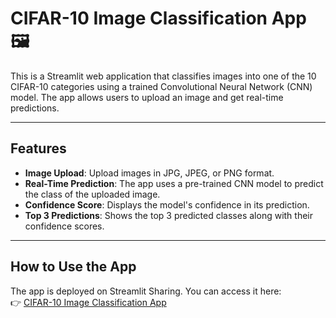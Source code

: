 # CIFAR-10 Image Classification App 🖼️

This is a Streamlit web application that classifies images into one of the 10 CIFAR-10 categories using a trained Convolutional Neural Network (CNN) model. The app allows users to upload an image and get real-time predictions.

---

## **Features**
- **Image Upload**: Upload images in JPG, JPEG, or PNG format.
- **Real-Time Prediction**: The app uses a pre-trained CNN model to predict the class of the uploaded image.
- **Confidence Score**: Displays the model's confidence in its prediction.
- **Top 3 Predictions**: Shows the top 3 predicted classes along with their confidence scores.

---

## **How to Use the App**

The app is deployed on Streamlit Sharing. You can access it here:  
👉 [CIFAR-10 Image Classification App](https://imageclassificationcnn-mws93yl8n4ljycdqcpizka.streamlit.app/)
